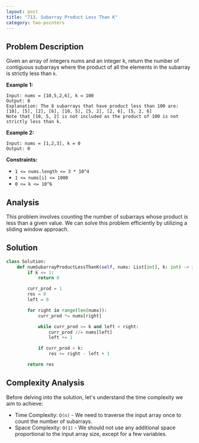 ```yaml
---
layout: post
title: "713. Subarray Product Less Than K"
category: two-pointers
---
```


## Problem Description

Given an array of integers nums and an integer k, return the number of contiguous subarrays where the product of all the elements in the subarray is strictly less than `k`.

**Example 1:**

```
Input: nums = [10,5,2,6], k = 100
Output: 8
Explanation: The 8 subarrays that have product less than 100 are:
[10], [5], [2], [6], [10, 5], [5, 2], [2, 6], [5, 2, 6]
Note that [10, 5, 2] is not included as the product of 100 is not strictly less than k.
```

**Example 2:**

```
Input: nums = [1,2,3], k = 0
Output: 0
```

**Constraints:**

* `1 <= nums.length <= 3 * 10^4`
* `1 <= nums[i] <= 1000`
* `0 <= k <= 10^6`


## Analysis

This problem involves counting the number of subarrays whose product is less than a given value. We can solve this problem efficiently by utilizing a sliding window approach.

## Solution

```py
class Solution:
    def numSubarrayProductLessThanK(self, nums: List[int], k: int) -> int:
        if k <= 1:
            return 0

        curr_prod = 1
        res = 0
        left = 0

        for right in range(len(nums)):
            curr_prod *= nums[right]

            while curr_prod >= k and left < right:
                curr_prod //= nums[left]
                left += 1

            if curr_prod < k:
                res += right - left + 1

        return res
```

## Complexity Analysis

Before delving into the solution, let's understand the time complexity we aim to achieve:

- Time Complexity: `O(n)` - We need to traverse the input array once to count the number of subarrays.
- Space Complexity: `O(1)` - We should not use any additional space proportional to the input array size, except for a few variables.
